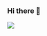 ### Hi there 👋
<img src="https://img.shields.io/badge/HTML5-#808080?style=for-the-badge&logo=HTML5&logoColor=#808080"/>
